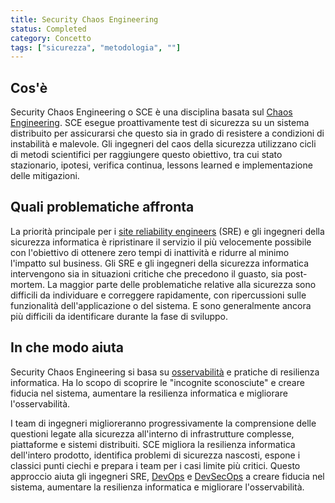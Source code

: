 ```yaml
---
title: Security Chaos Engineering
status: Completed
category: Concetto
tags: ["sicurezza", "metodologia", ""]
---
```


## Cos'è

Security Chaos Engineering o SCE è una disciplina basata sul [Chaos Engineering](/it/chaos-engineering/).
SCE esegue proattivamente test di sicurezza su un sistema distribuito per assicurarsi che questo sia in grado di resistere a condizioni di instabilità e malevole.
Gli ingegneri del caos della sicurezza utilizzano cicli di metodi scientifici per raggiungere questo obiettivo,
tra cui stato stazionario, ipotesi, verifica continua, lessons learned e implementazione delle mitigazioni.


## Quali problematiche affronta

La priorità principale per i [site reliability engineers](/it/site-reliability-engineering/) (SRE) e gli ingegneri della sicurezza informatica è
ripristinare il servizio il più velocemente possibile con l'obiettivo di ottenere zero tempi di inattività e ridurre al minimo l'impatto sul business.
Gli SRE e gli ingegneri della sicurezza informatica intervengono sia in situazioni critiche che precedono il guasto, sia post-mortem.
La maggior parte delle problematiche relative alla sicurezza sono difficili da individuare e correggere rapidamente, con ripercussioni sulle funzionalità dell'applicazione o del sistema. E sono generalmente ancora più difficili da identificare durante la fase di sviluppo.


## In che modo aiuta

Security Chaos Engineering si basa su [osservabilità](/it/observability/) e pratiche di resilienza informatica.
Ha lo scopo di scoprire le "incognite sconosciute" e creare fiducia nel sistema,
aumentare la resilienza informatica e migliorare l'osservabilità.

I team di ingegneri miglioreranno progressivamente la comprensione delle questioni legate alla sicurezza
all'interno di infrastrutture complesse, piattaforme e sistemi distribuiti.
SCE migliora la resilienza informatica dell'intero prodotto, identifica problemi di sicurezza nascosti,
espone i classici punti ciechi e prepara i team per i casi limite più critici.
Questo approccio aiuta gli ingegneri SRE, [DevOps](/it/devops/) e [DevSecOps](/it/devsecops/) a
creare fiducia nel sistema, aumentare la resilienza informatica e migliorare l'osservabilità.
